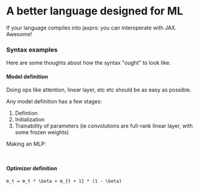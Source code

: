 # A better language designed for ML
If your language compiles into jaxprs: you can interoperate with JAX. Awesome!

### Syntax examples
Here are some thoughts about how the syntax "ought" to look like.

#### Model definition

Doing ops like attention, linear layer, etc etc should be as easy as possible.

Any model definition has a few stages:
1. Defintion
2. Initialization
3. Trainability of parameters (ie convolutions are full-rank linear layer, with some frozen weights)

Making an MLP:
```


```

#### Optimizer definition

```
m_t = m_t * \beta + m_{t + 1} * (1 - \beta)
```
